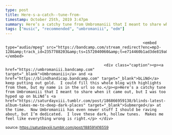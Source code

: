 ```yaml
---
type: post
title: Here-s-a-catch--tune-from-
timestamp: October 25th, 2019 3:47pm
summary: Here’s a catchy tune from Umbromaniii that I meant to share when it came out but I was too hyped up on bLiNd’s a hrefhttpssaturdayxiiitumblrco
tags: ["music", "recommended", "umbromaniii", "edm"]
---
```


                
                
                
                
                
                
                
                                                                <embed type="audio/mpeg" src="https://bandcamp.com/stream_redirect?enc=mp3-128&amp;track_id=2357788203&amp;ts=1572040060&amp;t=e714460b1ad3de819a0910b81fcc7972b1f61f52"></embed>
                    
                                               <div class="caption"><p><a href="https://umbromaniii.bandcamp.com" target="_blank">Umbromaniii</a> and <a href="https://blindhandicap.bandcamp.com" target="_blank">bLiNd</a> keep putting out gold.  I could fill this whole blog with highlights from them, but my name is in the url so no.</p><p>Here’s a catchy tune from Umbromaniii that I meant to share when it came out, but I was too hyped up on bLiNd’s <a href="https://saturdayxiii.tumblr.com/post/186866959138/blinds-latest-album-takes-me-to-deep-dark-places" target="_blank">Submerged</a> at the time.  Now Umbromaniii has even newer stuff I should be raving about, but I’m dedicated.  I love these dark, hollow tunes.  Makes me feel like everything wrong is right.</p> </div>
                                    
                                
<small>source: https://saturdayxiii.tumblr.com/post/188591416559</small>